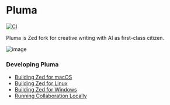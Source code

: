 # Pluma

[![CI](https://github.com/zed-industries/zed/actions/workflows/ci.yml/badge.svg)](https://github.com/zed-industries/zed/actions/workflows/ci.yml)

Pluma is Zed fork for creative writing with AI as first-class citizen.

![image](https://github.com/user-attachments/assets/7109c09b-83e7-4cf3-b5d4-ed39a612f6e5)


### Developing Pluma

- [Building Zed for macOS](./docs/src/development/macos.md)
- [Building Zed for Linux](./docs/src/development/linux.md)
- [Building Zed for Windows](./docs/src/development/windows.md)
- [Running Collaboration Locally](./docs/src/development/local-collaboration.md)
